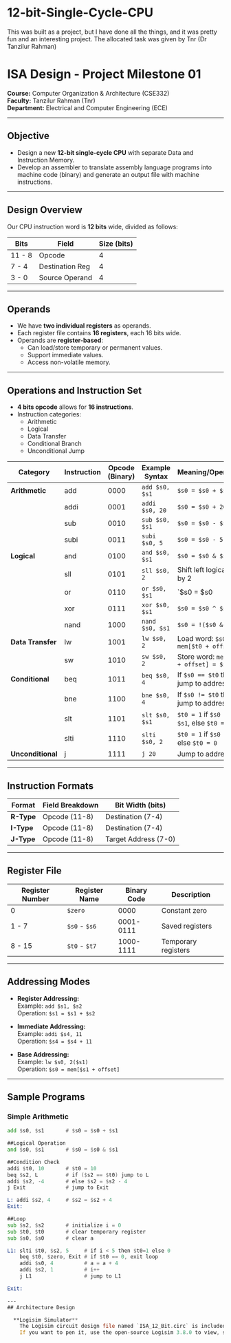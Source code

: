 # 12-bit-Single-Cycle-CPU
This was built as a project, but I have done all the things, and it was pretty fun and an interesting project. The allocated task was given by Tnr (Dr Tanzilur Rahman)

# ISA Design - Project Milestone 01

**Course:** Computer Organization & Architecture (CSE332)  
**Faculty:** Tanzilur Rahman (Tnr)  
**Department:** Electrical and Computer Engineering (ECE)  

---

## Objective

- Design a new **12-bit single-cycle CPU** with separate Data and Instruction Memory.
- Develop an assembler to translate assembly language programs into machine code (binary) and generate an output file with machine instructions.

---

## Design Overview

Our CPU instruction word is **12 bits** wide, divided as follows:

| Bits   | Field            | Size (bits) |
|--------|------------------|-------------|
| 11 - 8 | Opcode           | 4           |
| 7 - 4  | Destination Reg  | 4           |
| 3 - 0  | Source Operand   | 4           |

---

## Operands

- We have **two individual registers** as operands.
- Each register file contains **16 registers**, each 16 bits wide.
- Operands are **register-based**:
  - Can load/store temporary or permanent values.
  - Support immediate values.
  - Access non-volatile memory.

---

## Operations and Instruction Set

- **4 bits opcode** allows for **16 instructions**.
- Instruction categories:
  - Arithmetic
  - Logical
  - Data Transfer
  - Conditional Branch
  - Unconditional Jump

| Category          | Instruction | Opcode (Binary) | Example Syntax     | Meaning/Operation                                  |
|-------------------|-------------|-----------------|--------------------|--------------------------------------------------|
| **Arithmetic**    | add         | 0000            | `add $s0, $s1`     | `$s0 = $s0 + $s1`                                |
|                   | addi        | 0001            | `addi $s0, 20`     | `$s0 = $s0 + 20`                                 |
|                   | sub         | 0010            | `sub $s0, $s1`     | `$s0 = $s0 - $s1`                                |
|                   | subi        | 0011            | `subi $s0, 5`      | `$s0 = $s0 - 5`                                  |
| **Logical**       | and         | 0100            | `and $s0, $s1`     | `$s0 = $s0 & $s1`                                |
|                   | sll         | 0101            | `sll $s0, 2`       | Shift left logical `$s0` by 2                     |
|                   | or          | 0110            | `or $s0, $s1`      | `$s0 = $s0 | $s1`                                |
|                   | xor         | 0111            | `xor $s0, $s1`     | `$s0 = $s0 ^ $s1`                                |
|                   | nand        | 1000            | `nand $s0, $s1`    | `$s0 = !($s0 & $s1)`                             |
| **Data Transfer** | lw          | 1001            | `lw $s0, 2`        | Load word: `$s0 = mem[$t0 + offset]`             |
|                   | sw          | 1010            | `sw $s0, 2`        | Store word: `mem[$t0 + offset] = $s0`            |
| **Conditional**   | beq         | 1011            | `beq $s0, 4`       | If `$s0 == $t0` then jump to address 4            |
|                   | bne         | 1100            | `bne $s0, 4`       | If `$s0 != $t0` then jump to address 4            |
|                   | slt         | 1101            | `slt $s0, $s1`     | `$t0 = 1` if `$s0 < $s1`, else `$t0 = 0`          |
|                   | slti        | 1110            | `slti $s0, 2`      | `$t0 = 1` if `$s0 < 2`, else `$t0 = 0`             |
| **Unconditional** | j           | 1111            | `j 20`             | Jump to address 20                                 |

---

## Instruction Formats

| Format  | Field Breakdown                         | Bit Width (bits) |
|---------|---------------------------------------|------------------|
| **R-Type** | Opcode (11-8) | Destination (7-4) | Source (3-0)     | 4 | 4 | 4            |
| **I-Type** | Opcode (11-8) | Destination (7-4) | Immediate (3-0)  | 4 | 4 | 4            |
| **J-Type** | Opcode (11-8) | Target Address (7-0)               | 4 | 8            |

---

## Register File

| Register Number | Register Name | Binary Code | Description             |
|-----------------|---------------|-------------|-------------------------|
| 0               | `$zero`       | 0000        | Constant zero           |
| 1 - 7           | `$s0` - `$s6` | 0001-0111   | Saved registers         |
| 8 - 15          | `$t0` - `$t7` | 1000-1111   | Temporary registers     |

---

## Addressing Modes

- **Register Addressing:**  
  Example: `add $s1, $s2`  
  Operation: `$s1 = $s1 + $s2`

- **Immediate Addressing:**  
  Example: `addi $s4, 11`  
  Operation: `$s4 = $s4 + 11`

- **Base Addressing:**  
  Example: `lw $s0, 2($s1)`  
  Operation: `$s0 = mem[$s1 + offset]`

---

## Sample Programs

### Simple Arithmetic
```asm
add $s0, $s1       # $s0 = $s0 + $s1

##Logical Operation
and $s0, $s1       # $s0 = $s0 & $s1

##Condition Check
addi $t0, 10       # $t0 = 10
beq $s2, L         # if ($s2 == $t0) jump to L
addi $s2, -4       # else $s2 = $s2 - 4
j Exit             # jump to Exit

L: addi $s2, 4     # $s2 = $s2 + 4
Exit:

##Loop
sub $s2, $s2       # initialize i = 0
sub $t0, $t0       # clear temporary register
sub $s0, $s0       # clear a

L1: slti $t0, $s2, 5     # if i < 5 then $t0=1 else 0
    beq $t0, $zero, Exit # if $t0 == 0, exit loop
    addi $s0, 4          # a = a + 4
    addi $s2, 1          # i++
    j L1                 # jump to L1

Exit:

---
## Architecture Design

  **Logisim Simulator**
    The Logisim circuit design file named `ISA_12_Bit.circ` is included in the repository root.
    If you want to pen it, use the open-source Logisim 3.8.0 to view, simulate or modify the CPU design.



